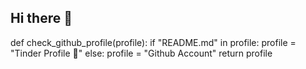 ## Hi there 👋

<!--
**lTomyV/lTomyV** is a ✨ _special_ ✨ repository because its `README.md` (this file) appears on your GitHub profile.

Here are some ideas to get you started:

- 🔭 I’m currently working on ...
- 🌱 I’m currently learning ...
- 👯 I’m looking to collaborate on ...
- 🤔 I’m looking for help with ...
- 💬 Ask me about ...
- 📫 How to reach me: ...
- 😄 Pronouns: ...
- ⚡ Fun fact: ...
-->

def check_github_profile(profile):
    if "README.md" in profile:
        profile = "Tinder Profile 💅"
    else:
        profile = "Github Account"
    return profile
